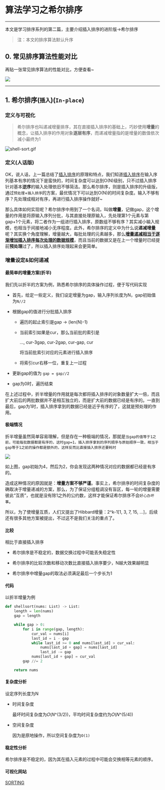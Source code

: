 # 算法学习之希尔排序


---

本文是学习排序系列的第二篇，主要介绍插入排序的进阶版->希尔排序

> 注：本文的排序算法默认升序

<!-- more -->

## 0. 常见排序算法性能对比

再贴一张常见排序算法的性能对比，方便查看~

![](https://raw.githubusercontent.com/shmilywh/PicturesForBlog/master/2021/05/26-18-44-47-2021-05-26-18-44-43-image.png)

---

## 1. 希尔排序(`插入`)(`In-place`)

### 定义与可视化

> 希尔排序也叫递减增量排序，其在直接插入排序的基础上，巧妙使用**增量**的概念，让插入排序的作用对象**逐层有序**，而递减增量指的是增量的数值依次减小最终为1

![shell-sort.gif](https://raw.githubusercontent.com/shmilywh/PicturesForBlog/master/2021/05/01-00-04-07-shell-sort.gif)

### 定义(人话版)

OK，说人话，上一篇总结了[插入排序](https://shmilywh.github.io/2021/04/26/Algorithms/sorting/%E7%AE%97%E6%B3%95%E5%AD%A6%E4%B9%A0%E4%B9%8B%E6%8E%92%E5%BA%8F(%E4%B8%80)/#%E6%8F%92%E5%85%A5%E6%8E%92%E5%BA%8F-%E6%8F%92%E5%85%A5-In-place)的原理和特点，我们知道<u>插入排序</u>在输入序列基本有序的情况下是蛮快的，时间复杂度可以达到O(N)级别，只不过插入排序针对基本**逆序**的输入处理依旧不够简洁。那么希尔排序，则是插入排序的升级版，通过`预处理`+`插入排序`的方案，最优情况下可以达到O(N)的时间复杂度。输入不够有序？先处理成相对有序，再进行插入排序操作就好~

那么具体如何实现呢？希尔排序中用到了一个名词，叫做**增量**，记做gap，这个增量的作用是将原输入序列分批，与其直接处理原输入，先处理第1个元素与第gap+1个元素，将二者作为一组进行插入排序，原数组不够有序？其实减小输入规模，也相当于间接地减小无序程度。此外，希尔排序的定义中为什么说**递减增量**呢？其实换个角度理解，增量越大，每批处理的元素越多，那么<u>**增量递减相当于逐渐增加插入排序每次处理的数据规模**</u>，而且当前的数据又是在上一个增量时已经提前**预处理**过了，所以插入排序处理起来会更简单。

### 增量设定&如何递减

#### 最简单的增量方案(折半)

我们先以折半的方案为例，熟悉希尔排序的具体操作过程，便于写代码实现

- 首先，给定一些定义，我们设定增量为gap，输入序列长度为N，gap初始值为`N//2`

- 根据gap的值进行分批插入排序
  
  - 遍历的起止索引是gap -> (len(N)-1)
  
  - 当前索引如果是cur，那么当前批的索引是
    
    ..., cur-3gap, cur-2gap, cur-gap, cur
    
    将当前批索引对应的元素进行插入排序
  
  - 将索引cur右移一位，重复上一过程

- 更新gap的值为 `gap = gap//2`

- gap为0时，遍历结束

在上述过程中，折半增量的作用就是每次都将插入排序的对象数量扩大一倍，而且扩大前后的两批数据并不是相互独立的，而是扩大前的数据已经是有序的。一直到最后，gap为1时，插入排序拿到的数据已经是近乎有序的了，这就是预处理的作用。

#### 极端情况

折半增量虽然简单容易理解，但是存在一种极端的情况，那就是`当gap的值等于1之前，可能每批数据都是有序的，这时gap=1，插入排序拿到的序列顺序与原始顺序一致，相当于gap等于1之前的操作都是额外的，这样反而比直接插入排序还要耗时`

![](https://raw.githubusercontent.com/shmilywh/PicturesForBlog/master/2021/05/06-09-51-24-2021-05-06-09-51-20-image.png)

如上图，gap初始为4，然后为2，你会发现这两种情况对应的数据都已经是有序的。

造成这种情况的原因就是：**增量方案不够严谨**。事实上，希尔排序的时间复杂度的确取决于增量递减的方案，那么，为了保证分组粗调没有盲区，每一轮的增量需要彼此“互质”，也就是没有除1之外的公约数，这样才能保证希尔排序不会`好心办坏事`。

所以，为了使增量互质，人们又提出了Hibbard增量：2^k-1[1, 3, 7, 15, ...]，后续还有很多其他方案被提出，不过这不是我们关注的重点了。

#### 比较

相比于直接插入排序

- 希尔排序是不稳定的，数据交换过程中可能丢失稳定性

- 希尔排序的比较次数和移动次数比直接插入排序要少，N越大效果越明显

- 希尔排序中增量gap的取法必须满足最后一个步长为1

#### 代码

以折半增量为例

```python
def shellsort(nums: List) -> List:
    length = len(nums)
    gap = length

    while gap > 0:
        for i in range(gap, length):
            cur_val = nums[i]
            last_id = i - gap
            while last_id >= 0 and nums[last_id] > cur_val:
                nums[last_id + gap] = nums[last_id]
                last_id -= gap
            nums[last_id + gap] = cur_val
        gap //= 2

    return nums
```

#### 复杂度分析

设定序列长度为N

- 时间复杂度
  
  最坏时间复杂度为𝑂(𝑁^(3/2))，平均时间复杂度约为𝑂(𝑁^(5/4))

- 空间复杂度
  
  因为是原地操作，所以空间复杂度为`O(1)`

#### 稳定性分析

希尔排序是不稳定的，因为其在插入元素的过程中可能会交换相等元素的顺序。

#### 可视化网站

[SORTING](http://sorting.at/)
